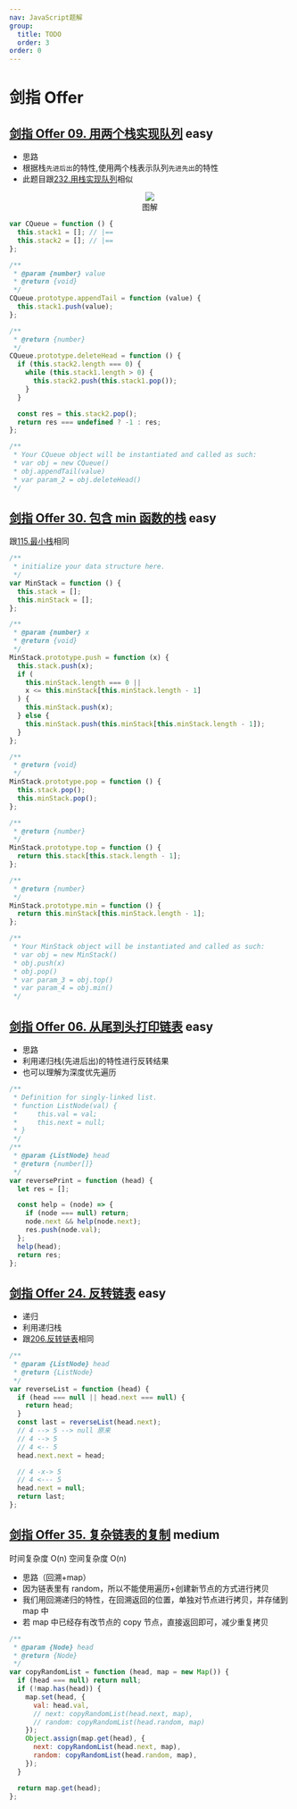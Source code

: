 ```yaml
---
nav: JavaScript题解
group:
  title: TODO
  order: 3
order: 0
---
```


# 剑指 Offer

## [剑指 Offer 09. 用两个栈实现队列](https://leetcode.cn/problems/yong-liang-ge-zhan-shi-xian-dui-lie-lcof/) <Badge type="success">easy</Badge>

- 思路
- 根据栈`先进后出`的特性,使用两个栈表示队列`先进先出`的特性
- 此题目跟[232.用栈实现队列](/js-logs/stack#232用栈实现队列)相似

<div align=center>
  <img src="https://cdn.jsdelivr.net/gh/gaoxiaoduan/picGoImg@main/images/202210251429165.png" style="max-width:100%" />
  <div align=center>图解</div>
</div>

```js
var CQueue = function () {
  this.stack1 = []; // |==
  this.stack2 = []; // |==
};

/**
 * @param {number} value
 * @return {void}
 */
CQueue.prototype.appendTail = function (value) {
  this.stack1.push(value);
};

/**
 * @return {number}
 */
CQueue.prototype.deleteHead = function () {
  if (this.stack2.length === 0) {
    while (this.stack1.length > 0) {
      this.stack2.push(this.stack1.pop());
    }
  }

  const res = this.stack2.pop();
  return res === undefined ? -1 : res;
};

/**
 * Your CQueue object will be instantiated and called as such:
 * var obj = new CQueue()
 * obj.appendTail(value)
 * var param_2 = obj.deleteHead()
 */
```

## [剑指 Offer 30. 包含 min 函数的栈](https://leetcode.cn/problems/bao-han-minhan-shu-de-zhan-lcof/) <Badge type="success">easy</Badge>

跟[115.最小栈](/js-logs/stack#115最小栈)相同

```js
/**
 * initialize your data structure here.
 */
var MinStack = function () {
  this.stack = [];
  this.minStack = [];
};

/**
 * @param {number} x
 * @return {void}
 */
MinStack.prototype.push = function (x) {
  this.stack.push(x);
  if (
    this.minStack.length === 0 ||
    x <= this.minStack[this.minStack.length - 1]
  ) {
    this.minStack.push(x);
  } else {
    this.minStack.push(this.minStack[this.minStack.length - 1]);
  }
};

/**
 * @return {void}
 */
MinStack.prototype.pop = function () {
  this.stack.pop();
  this.minStack.pop();
};

/**
 * @return {number}
 */
MinStack.prototype.top = function () {
  return this.stack[this.stack.length - 1];
};

/**
 * @return {number}
 */
MinStack.prototype.min = function () {
  return this.minStack[this.minStack.length - 1];
};

/**
 * Your MinStack object will be instantiated and called as such:
 * var obj = new MinStack()
 * obj.push(x)
 * obj.pop()
 * var param_3 = obj.top()
 * var param_4 = obj.min()
 */
```

## [剑指 Offer 06. 从尾到头打印链表](https://leetcode.cn/problems/cong-wei-dao-tou-da-yin-lian-biao-lcof/) <Badge type="success">easy</Badge>

- 思路
- 利用递归栈(先进后出)的特性进行反转结果
- 也可以理解为深度优先遍历

```js
/**
 * Definition for singly-linked list.
 * function ListNode(val) {
 *     this.val = val;
 *     this.next = null;
 * }
 */
/**
 * @param {ListNode} head
 * @return {number[]}
 */
var reversePrint = function (head) {
  let res = [];

  const help = (node) => {
    if (node === null) return;
    node.next && help(node.next);
    res.push(node.val);
  };
  help(head);
  return res;
};
```

## [剑指 Offer 24. 反转链表](https://leetcode.cn/problems/fan-zhuan-lian-biao-lcof/) <Badge type="success">easy</Badge>

- 递归
- 利用递归栈
- 跟[206.反转链表](/js-logs/linked-list#206反转链表)相同

```js
/**
 * @param {ListNode} head
 * @return {ListNode}
 */
var reverseList = function (head) {
  if (head === null || head.next === null) {
    return head;
  }
  const last = reverseList(head.next);
  // 4 --> 5 --> null 原来
  // 4 --> 5
  // 4 <-- 5
  head.next.next = head;

  // 4 -x-> 5
  // 4 <--- 5
  head.next = null;
  return last;
};
```

## [剑指 Offer 35. 复杂链表的复制](https://leetcode.cn/problems/fu-za-lian-biao-de-fu-zhi-lcof/) <Badge type="warning">medium</Badge>

时间复杂度 O(n)
空间复杂度 O(n)

- 思路（回溯+map）
- 因为链表里有 random，所以不能使用遍历+创建新节点的方式进行拷贝
- 我们用回溯递归的特性，在回溯返回的位置，单独对节点进行拷贝，并存储到 map 中
- 若 map 中已经存有改节点的 copy 节点，直接返回即可，减少重复拷贝

```js
/**
 * @param {Node} head
 * @return {Node}
 */
var copyRandomList = function (head, map = new Map()) {
  if (head === null) return null;
  if (!map.has(head)) {
    map.set(head, {
      val: head.val,
      // next: copyRandomList(head.next, map),
      // random: copyRandomList(head.random, map)
    });
    Object.assign(map.get(head), {
      next: copyRandomList(head.next, map),
      random: copyRandomList(head.random, map),
    });
  }

  return map.get(head);
};
```
